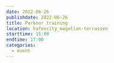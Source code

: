 ```yaml
---
date: 2022-06-26
publishdate: 2022-06-26
title: Parkour training
location: hafencity_magellan-terrassen
starttime: 15:00
endtime: 17:00
categories:
  - event
---
```

